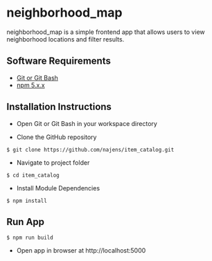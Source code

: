 # neighborhood_map
neighborhood_map is a simple frontend app that allows users to view neighborhood locations and filter results.

## Software Requirements
- [Git or Git Bash](https://git-scm.com/downloads)
- [npm 5.x.x](https://nodejs.org/en/download/)

## Installation Instructions
- Open Git or Git Bash in your workspace directory

- Clone the GitHub repository
```
$ git clone https://github.com/najens/item_catalog.git
```

- Navigate to project folder
```
$ cd item_catalog
```

- Install Module Dependencies
```
$ npm install
```

## Run App
```
$ npm run build
```
- Open app in browser at http://localhost:5000
